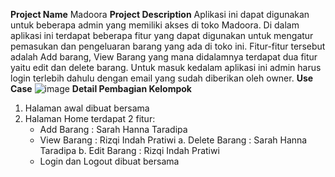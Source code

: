 **Project Name**
Madoora
**Project Description**
Aplikasi ini dapat digunakan untuk beberapa admin yang memiliki akses di toko Madoora. 
Di dalam aplikasi ini terdapat beberapa fitur yang dapat digunakan untuk mengatur pemasukan
dan pengeluaran barang yang ada di toko ini. Fitur-fitur tersebut adalah Add barang, 
View Barang yang mana didalamnya terdapat dua fitur yaitu edit dan delete barang. 
Untuk masuk kedalam aplikasi ini admin harus login terlebih dahulu dengan email yang 
sudah diberikan oleh owner.
**Use Case**
![image](https://github.com/sarahannata/Madoora/assets/115075717/1d9a4d73-b9eb-4d12-b47f-75baddd0e0b6)
**Detail Pembagian Kelompok**
1. Halaman awal dibuat bersama
2. Halaman Home terdapat 2 fitur:
   - Add Barang : Sarah Hanna Taradipa
   - View Barang : Rizqi Indah Pratiwi
     a. Delete Barang : Sarah Hanna Taradipa
     b. Edit Barang : Rizqi Indah Pratiwi
   - Login dan Logout dibuat bersama

